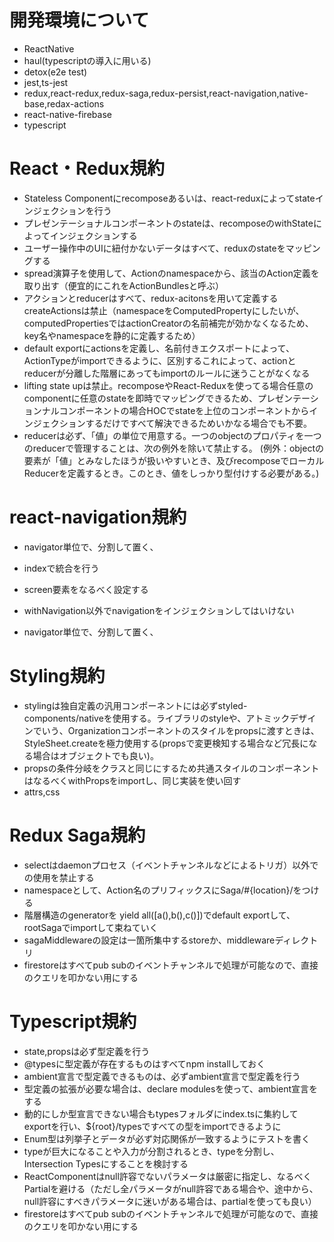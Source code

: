 # 開発環境について

- ReactNative
- haul(typescriptの導入に用いる)
- detox(e2e test)
- jest,ts-jest
- redux,react-redux,redux-saga,redux-persist,react-navigation,native-base,redax-actions
- react-native-firebase
- typescript 

# React・Redux規約 

- Stateless Componentにrecomposeあるいは、react-reduxによってstateインジェクションを行う
- プレゼンテーショナルコンポーネントのstateは、recomposeのwithStateによってインジェクションする
- ユーザー操作中のUIに紐付かないデータはすべて、reduxのstateをマッピングする
- spread演算子を使用して、Actionのnamespaceから、該当のAction定義を取り出す（便宜的にこれをActionBundlesと呼ぶ）
- アクションとreducerはすべて、redux-acitonsを用いて定義するcreateActionsは禁止（namespaceをComputedPropertyにしたいが、computedPropertiesではactionCreatorの名前補完が効かなくなるため、key名やnamespaceを静的に定義するため）
- default exportにactionsを定義し、名前付きエクスポートによって、ActionTypeがimportできるように、区別するこれによって、actionとreducerが分離した階層にあってもimportのルールに迷うことがなくなる
- lifting state upは禁止。recomposeやReact-Reduxを使ってる場合任意のcomponentに任意のstateを即時でマッピングできるため、プレゼンテーションナルコンポーネントの場合HOCでstateを上位のコンポーネントからインジェクションするだけですべて解決できるためいかなる場合でも不要。
- reducerは必ず、「値」の単位で用意する。一つのobjectのプロパティを一つのreducerで管理することは、次の例外を除いて禁止する。
(例外：objectの要素が「値」とみなしたほうが扱いやすいとき、及びrecomposeでローカルReducerを定義するとき。このとき、値をしっかり型付けする必要がある。)

# react-navigation規約

- navigator単位で、分割して置く、
- indexで統合を行う
- screen要素をなるべく設定する
- withNavigation以外でnavigationをインジェクションしてはいけない

- navigator単位で、分割して置く、
# Styling規約
- stylingは独自定義の汎用コンポーネントには必ずstyled-components/nativeを使用する。ライブラリのstyleや、アトミックデザインでいう、Organizationコンポーネントのスタイルをpropsに渡すときは、StyleSheet.createを極力使用する(propsで変更検知する場合など冗長になる場合はオブジェクトでも良い)。
- propsの条件分岐をクラスと同じにするため共通スタイルのコンポーネントはなるべくwithPropsをimportし、同じ実装を使い回す
- attrs,css

# Redux Saga規約

- selectはdaemonプロセス（イベントチャンネルなどによるトリガ）以外での使用を禁止する
- namespaceとして、Action名のプリフィックスにSaga/#{location}/をつける
- 階層構造のgeneratorを yield all([a(),b(),c()])でdefault exportして、rootSagaでimportして束ねていく
- sagaMiddlewareの設定は一箇所集中するstoreか、middlewareディレクトリ
- firestoreはすべてpub subのイベントチャンネルで処理が可能なので、直接のクエリを叩かない用にする

# Typescript規約

- state,propsは必ず型定義を行う
- @typesに型定義が存在するものはすべてnpm installしておく
- ambient宣言で型定義できるものは、必ずambient宣言で型定義を行う
- 型定義の拡張が必要な場合は、declare modulesを使って、ambient宣言をする
- 動的にしか型宣言できない場合もtypesフォルダにindex.tsに集約してexportを行い、${root}/typesですべての型をimportできるように
- Enum型は列挙子とデータが必ず対応関係が一致するようにテストを書く
- typeが巨大になることや入力が分割されるとき、typeを分割し、Intersection Typesにすることを検討する
- ReactComponentはnull許容でないパラメータは厳密に指定し、なるべくPartialを避ける（ただし全パラメータがnull許容である場合や、途中から、null許容にすべきパラメータに迷いがある場合は、partialを使っても良い）
- firestoreはすべてpub subのイベントチャンネルで処理が可能なので、直接のクエリを叩かない用にする
